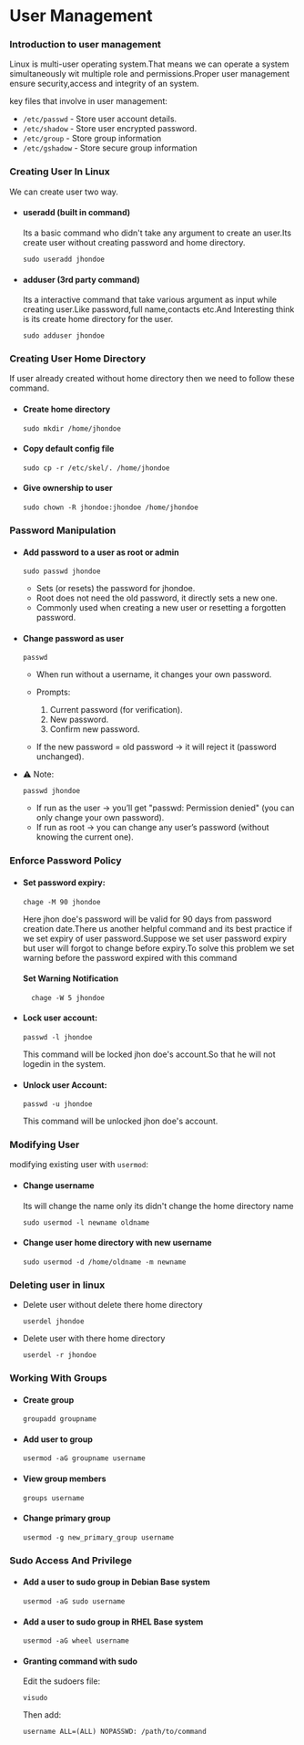# User Management

### Introduction to user management

Linux is multi-user operating system.That means we can operate a system simultaneously wit multiple role and permissions.Proper user management ensure security,access and integrity of an system.

key files that involve in user management:

- `/etc/passwd` - Store user account details.
- `/etc/shadow` - Store user encrypted password.
- `/etc/group` - Store group information
- `/etc/gshadow` - Store secure group information

### Creating User In Linux

We can create user two way.

- #### useradd (built in command)

  Its a basic command who didn't take any argument to create an user.Its create user without creating password and home directory.

  ```
  sudo useradd jhondoe
  ```

- #### adduser (3rd party command)

  Its a interactive command that take various argument as input while creating user.Like password,full name,contacts etc.And Interesting think is its create home directory for the user.

  ```
  sudo adduser jhondoe
  ```

### Creating User Home Directory

If user already created without home directory then we need to follow these command.

- #### Create home directory
  ```
  sudo mkdir /home/jhondoe
  ```
- #### Copy default config file
  ```
  sudo cp -r /etc/skel/. /home/jhondoe
  ```
- #### Give ownership to user
  ```
  sudo chown -R jhondoe:jhondoe /home/jhondoe
  ```

### Password Manipulation

- #### Add password to a user as root or admin

  ```
  sudo passwd jhondoe
  ```

  - Sets (or resets) the password for jhondoe.
  - Root does not need the old password, it directly sets a new one.
  - Commonly used when creating a new user or resetting a forgotten password.

- #### Change password as user

  ```
  passwd
  ```

  - When run without a username, it changes your own password.
  - Prompts:

    1. Current password (for verification).
    2. New password.
    3. Confirm new password.

  - If the new password = old password → it will reject it (password unchanged).

- ⚠️ Note:
  ```
  passwd jhondoe
  ```
  - If run as the user → you’ll get "passwd: Permission denied" (you can only change your own password).
  - If run as root → you can change any user’s password (without knowing the current one).

### Enforce Password Policy

- #### Set password expiry:
  ```
  chage -M 90 jhondoe
  ```
  Here jhon doe's password will be valid for 90 days from password creation date.There us another helpful command and its best practice if we set expiry of user password.Suppose we set user password expiry but user will forgot to change before expiry.To solve this problem we set warning before the password expired with this command
  #### Set Warning Notification
  ```
    chage -W 5 jhondoe
  ```
- #### Lock user account:
  ```
  passwd -l jhondoe
  ```
  This command will be locked jhon doe's account.So that he will not logedin in the system.
- #### Unlock user Account:
  ```
  passwd -u jhondoe
  ```
  This command will be unlocked jhon doe's account.

### Modifying User

modifying existing user with `usermod`:

- #### Change username
  Its will change the name only its didn't change the home directory name
  ```
  sudo usermod -l newname oldname
  ```
- #### Change user home directory with new username
  ```
  sudo usermod -d /home/oldname -m newname
  ```

### Deleting user in linux

- Delete user without delete there home directory

  ```
  userdel jhondoe
  ```

- Delete user with there home directory

  ```
  userdel -r jhondoe
  ```

### Working With Groups

- #### Create group
  ```
  groupadd groupname
  ```
- #### Add user to group
  ```
  usermod -aG groupname username
  ```
- #### View group members
  ```
  groups username
  ```
- #### Change primary group
  ```
  usermod -g new_primary_group username
  ```

### Sudo Access And Privilege

- #### Add a user to sudo group in Debian Base system
  ```
  usermod -aG sudo username
  ```
- #### Add a user to sudo group in RHEL Base system
  ```
  usermod -aG wheel username
  ```
- #### Granting command with sudo

  Edit the sudoers file:

  ```
  visudo
  ```

  Then add:

  ```
  username ALL=(ALL) NOPASSWD: /path/to/command
  ```
